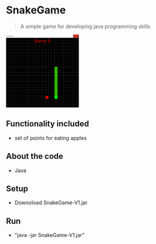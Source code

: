 # SnakeGame
<!-- ?raw=true "Title -->

> A simple game for developing java programming skills
<img src="https://github.com/forafox/Snake/blob/master/images/gameRun.png" width="200" height="200" />

## Functionality included
- set of points for eating apples
## About the code
- Java
## Setup
- Downoload SnakeGame-V1.jar
## Run
- "java -jar SnakeGame-V1.jar"

